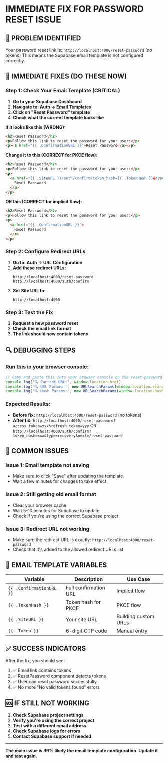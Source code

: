 # IMMEDIATE FIX FOR PASSWORD RESET ISSUE

## 🚨 **PROBLEM IDENTIFIED**
Your password reset link is: `http://localhost:4000/reset-password` (no tokens)
This means the Supabase email template is not configured correctly.

## 🔧 **IMMEDIATE FIXES (DO THESE NOW)**

### **Step 1: Check Your Email Template (CRITICAL)**

1. **Go to your Supabase Dashboard**
2. **Navigate to: Auth → Email Templates**
3. **Click on "Reset Password" template**
4. **Check what the current template looks like**

**If it looks like this (WRONG):**
```html
<h2>Reset Password</h2>
<p>Follow this link to reset the password for your user:</p>
<p><a href="{{ .ConfirmationURL }}">Reset Password</a></p>
```

**Change it to this (CORRECT for PKCE flow):**
```html
<h2>Reset Password</h2>
<p>Follow this link to reset the password for your user:</p>
<p>
  <a href="{{ .SiteURL }}/auth/confirm?token_hash={{ .TokenHash }}&type=recovery&next=/reset-password">
    Reset Password
  </a>
</p>
```

**OR this (CORRECT for implicit flow):**
```html
<h2>Reset Password</h2>
<p>Follow this link to reset the password for your user:</p>
<p>
  <a href="{{ .ConfirmationURL }}">
    Reset Password
  </a>
</p>
```

### **Step 2: Configure Redirect URLs**

1. **Go to: Auth → URL Configuration**
2. **Add these redirect URLs:**
   ```
   http://localhost:4000/reset-password
   http://localhost:4000/auth/confirm
   ```
3. **Set Site URL to:**
   ```
   http://localhost:4000
   ```

### **Step 3: Test the Fix**

1. **Request a new password reset**
2. **Check the email link format**
3. **The link should now contain tokens**

## 🔍 **DEBUGGING STEPS**

### **Run this in your browser console:**
```javascript
// Copy and paste this into your browser console on the reset-password page
console.log('🔍 Current URL:', window.location.href)
console.log('🔍 URL Params:', new URLSearchParams(window.location.search))
console.log('🔍 Hash Params:', new URLSearchParams(window.location.hash.substring(1)))
```

### **Expected Results:**
- **Before fix:** `http://localhost:4000/reset-password` (no tokens)
- **After fix:** `http://localhost:4000/reset-password?access_token=xxx&refresh_token=yyy` OR `http://localhost:4000/auth/confirm?token_hash=xxx&type=recovery&next=/reset-password`

## 🚨 **COMMON ISSUES**

### **Issue 1: Email template not saving**
- Make sure to click "Save" after updating the template
- Wait a few minutes for changes to take effect

### **Issue 2: Still getting old email format**
- Clear your browser cache
- Wait 5-10 minutes for Supabase to update
- Check if you're using the correct Supabase project

### **Issue 3: Redirect URL not working**
- Make sure the redirect URL is exactly: `http://localhost:4000/reset-password`
- Check that it's added to the allowed redirect URLs list

## 📧 **EMAIL TEMPLATE VARIABLES**

| Variable | Description | Use Case |
|----------|-------------|----------|
| `{{ .ConfirmationURL }}` | Full confirmation URL | Implicit flow |
| `{{ .TokenHash }}` | Token hash for PKCE | PKCE flow |
| `{{ .SiteURL }}` | Your site URL | Building custom URLs |
| `{{ .Token }}` | 6-digit OTP code | Manual entry |

## ✅ **SUCCESS INDICATORS**

After the fix, you should see:
1. ✅ Email link contains tokens
2. ✅ ResetPassword component detects tokens
3. ✅ User can reset password successfully
4. ✅ No more "No valid tokens found" errors

## 🆘 **IF STILL NOT WORKING**

1. **Check Supabase project settings**
2. **Verify you're using the correct project**
3. **Test with a different email address**
4. **Check Supabase logs for errors**
5. **Contact Supabase support if needed**

---

**The main issue is 99% likely the email template configuration. Update it and test again.**
